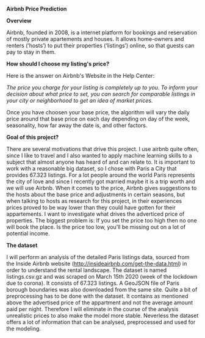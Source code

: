**Airbnb Price Prediction**

**Overview**

Airbnb, founded in 2008, is a internet platform for bookings and reservation of mostly private apartements and houses. It allows home-owners and renters (‘hosts’) to put their properties (‘listings’) online, so that guests can pay to stay in them. 

**How should I choose my listing's price?**

Here is the answer on Airbnb's Website in the Help Center:

*The price you charge for your listing is completely up to you. To inform your decision about what price to set, you can search for comparable listings in your city or neighborhood to get an idea of market prices.*

Once you have choosen your base price, the algorithm will vary the daily price around that base price on each day depending on day of the week, seasonality, how far away the date is, and other factors.

**Goal of this project?**

There are several motivations that drive this project. I use airbnb quite often, since I like to travel and I also wanted to apply machine learning skills to a subject that almost anyone has heard of and can relate to. 
It is important to work with a reasonable big dataset, so I chose with Paris a City that provides 67.323 listings.
For a lot people around the world Paris represents the city of love and since I recently got married maybe it is a trip worth and we will use Airbnb. 
When it comes to the price, Airbnb gives suggestions to the hosts about the base price and adjustments in certain seasons, but when talking to hosts as research for this project, in their experiences prices proved to be way lower than they could have gotten for their appartements. I want to investigate what drives the adverticed price of properties. The biggest problem is: If you set the price too high then no one will book the place. Is the price too low, you’ll be missing out on a lot of potential income.

**The dataset**

I will perform an analysis of the detailed Paris listings data, sourced from the Inside Airbnb website (http://insideairbnb.com/get-the-data.html) in order to understand the rental landscape. The dataset is named listings.csv.gz and was scraped on March 15th 2020 (week of the lockdown due to corona). It consists of 67.323 listings. A GeoJSON file of Paris borough boundaries was also downloaded from the same site. Quite a bit of preprocessing has to be done with the dataset. It contains as mentioned above the advertised price of the appartment and not the average amount paid per night. Therefore I will eliminate in the course of the analysis unrealistic prices to also make the model more stable. Neverless the dataset offers a lot of information that can be analysed, preprocessed and used for the modeling.
